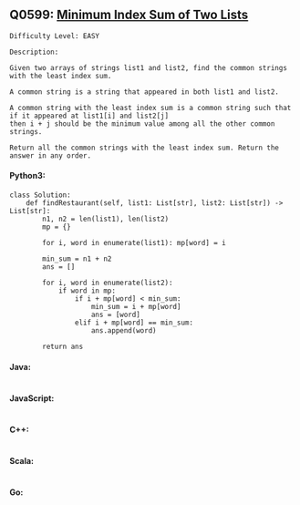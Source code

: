 ## Q0599: [Minimum Index Sum of Two Lists](https://leetcode.com/problems/minimum-index-sum-of-two-lists/)

```
Difficulty Level: EASY
```

```
Description:

Given two arrays of strings list1 and list2, find the common strings with the least index sum.

A common string is a string that appeared in both list1 and list2.

A common string with the least index sum is a common string such that if it appeared at list1[i] and list2[j]
then i + j should be the minimum value among all the other common strings.

Return all the common strings with the least index sum. Return the answer in any order.
```

#### Python3:

```
class Solution:
    def findRestaurant(self, list1: List[str], list2: List[str]) -> List[str]:
        n1, n2 = len(list1), len(list2)
        mp = {}

        for i, word in enumerate(list1): mp[word] = i

        min_sum = n1 + n2
        ans = []

        for i, word in enumerate(list2):
            if word in mp:
                if i + mp[word] < min_sum:
                    min_sum = i + mp[word]
                    ans = [word]                       
                elif i + mp[word] == min_sum:
                    ans.append(word)
                
        return ans
```

#### Java:

```

```

#### JavaScript:

```

```

#### C++:

```

```

#### Scala:

```

```

#### Go:

```

```